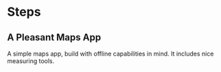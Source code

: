 # Steps
## A Pleasant Maps App

A simple maps app, build with offline capabilities in mind. It includes nice measuring tools.


